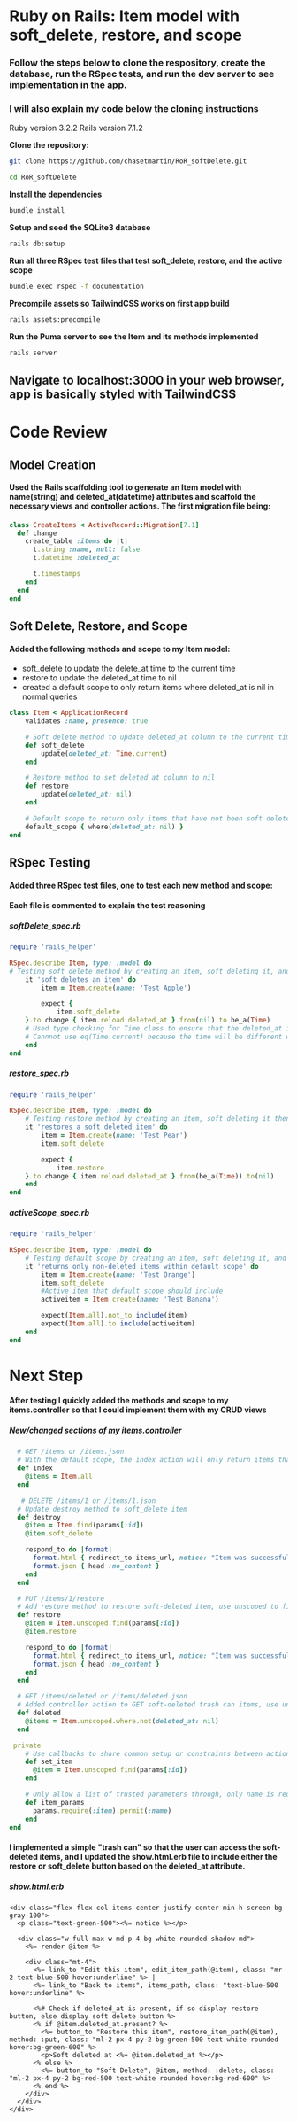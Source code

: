 # Ruby on Rails: Item model with soft_delete, restore, and scope

### Follow the steps below to clone the respository, create the database, run the RSpec tests, and run the dev server to see implementation in the app.

### I will also explain my code below the cloning instructions
Ruby version 3.2.2
Rails version 7.1.2

**Clone the repository:**
```bash
git clone https://github.com/chasetmartin/RoR_softDelete.git
```
```bash
cd RoR_softDelete
```
**Install the dependencies**
```bash
bundle install
```
**Setup and seed the SQLite3 database**
```bash
rails db:setup
```
**Run all three RSpec test files that test soft_delete, restore, and the active scope**
```bash
bundle exec rspec -f documentation
```
**Precompile assets so TailwindCSS works on first app build**
```bash
rails assets:precompile
```
**Run the Puma server to see the Item and its methods implemented**
```bash
rails server
```
## Navigate to localhost:3000 in your web browser, app is basically styled with TailwindCSS
# Code Review
## Model Creation
#### Used the Rails scaffolding tool to generate an Item model with name(string) and deleted_at(datetime) attributes and scaffold the necessary views and controller actions. The first migration file being:
```rb
class CreateItems < ActiveRecord::Migration[7.1]
  def change
    create_table :items do |t|
      t.string :name, null: false
      t.datetime :deleted_at

      t.timestamps
    end
  end
end
```
## Soft Delete, Restore, and Scope
#### Added the following methods and scope to my Item model:
- soft_delete to update the delete_at time to the current time
- restore to update the deleted_at time to nil
- created a default scope to only return items where deleted_at is nil in normal queries
```rb
class Item < ApplicationRecord
    validates :name, presence: true

    # Soft delete method to update deleted_at column to the current time soft_delete is called
    def soft_delete
        update(deleted_at: Time.current)
    end

    # Restore method to set deleted_at column to nil
    def restore
        update(deleted_at: nil)
    end

    # Default scope to return only items that have not been soft deleted in normal queries
    default_scope { where(deleted_at: nil) }
end
```
## RSpec Testing
#### Added three RSpec test files, one to test each new method and scope:
#### Each file is commented to explain the test reasoning
##### softDelete_spec.rb
```rb
require 'rails_helper'

RSpec.describe Item, type: :model do
# Testing soft_delete method by creating an item, soft deleting it, and checking that the deleted_at column is set to a Time object    
    it 'soft deletes an item' do
        item = Item.create(name: 'Test Apple')

        expect {
            item.soft_delete
    }.to change { item.reload.deleted_at }.from(nil).to be_a(Time)
    # Used type checking for Time class to ensure that the deleted_at is set to a Time object.
    # Cannnot use eq(Time.current) because the time will be different when the test runs its check.
    end
end
```
##### restore_spec.rb
```rb
require 'rails_helper'

RSpec.describe Item, type: :model do
    # Testing restore method by creating an item, soft deleting it then restoring it, and checking that the deleted_at column is once again nil
    it 'restores a soft deleted item' do
        item = Item.create(name: 'Test Pear')
        item.soft_delete

        expect {
            item.restore
    }.to change { item.reload.deleted_at }.from(be_a(Time)).to(nil)
    end
end
```
##### activeScope_spec.rb
```rb
require 'rails_helper'

RSpec.describe Item, type: :model do
    # Testing default scope by creating an item, soft deleting it, and checking that the Item.all query does not include item
    it 'returns only non-deleted items within default scope' do
        item = Item.create(name: 'Test Orange')
        item.soft_delete
        #Active item that default scope should include
        activeitem = Item.create(name: 'Test Banana')

        expect(Item.all).not_to include(item)
        expect(Item.all).to include(activeitem)
    end
end
```
# Next Step
#### After testing I quickly added the methods and scope to my items.controller so that I could implement them with my CRUD views
##### New/changed sections of my items.controller
```rb
  # GET /items or /items.json
  # With the default scope, the index action will only return items that have not been soft deleted
  def index
    @items = Item.all
  end

   # DELETE /items/1 or /items/1.json
  # Update destroy method to soft_delete item
  def destroy
    @item = Item.find(params[:id])
    @item.soft_delete

    respond_to do |format|
      format.html { redirect_to items_url, notice: "Item was successfully soft-deleted." }
      format.json { head :no_content }
    end
  end

  # PUT /items/1/restore
  # Add restore method to restore soft-deleted item, use unscoped to find item
  def restore
    @item = Item.unscoped.find(params[:id])
    @item.restore

    respond_to do |format|
      format.html { redirect_to items_url, notice: "Item was successfully restored." }
      format.json { head :no_content }
    end
  end

  # GET /items/deleted or /items/deleted.json
  # Added controller action to GET soft-deleted trash can items, use unscoped to find all items
  def deleted
    @items = Item.unscoped.where.not(deleted_at: nil)
  end

 private
    # Use callbacks to share common setup or constraints between actions, use unscoped to find all items even soft-deleted
    def set_item
      @item = Item.unscoped.find(params[:id])
    end

    # Only allow a list of trusted parameters through, only name is required.
    def item_params
      params.require(:item).permit(:name)
    end
end
```
#### I implemented a simple "trash can" so that the user can access the soft-deleted items, and I updated the show.html.erb file to include either the restore or soft_delete button based on the deleted_at attribute.
##### show.html.erb
```erb
<div class="flex flex-col items-center justify-center min-h-screen bg-gray-100">
  <p class="text-green-500"><%= notice %></p>

  <div class="w-full max-w-md p-4 bg-white rounded shadow-md">
    <%= render @item %>

    <div class="mt-4">
      <%= link_to "Edit this item", edit_item_path(@item), class: "mr-2 text-blue-500 hover:underline" %> |
      <%= link_to "Back to items", items_path, class: "text-blue-500 hover:underline" %>

      <%# Check if deleted_at is present, if so display restore button, else display soft delete button %>
      <% if @item.deleted_at.present? %>
        <%= button_to "Restore this item", restore_item_path(@item), method: :put, class: "ml-2 px-4 py-2 bg-green-500 text-white rounded hover:bg-green-600" %>
        <p>Soft deleted at <%= @item.deleted_at %></p>
      <% else %>
        <%= button_to "Soft Delete", @item, method: :delete, class: "ml-2 px-4 py-2 bg-red-500 text-white rounded hover:bg-red-600" %>
      <% end %>
    </div>
  </div>
</div>
```
